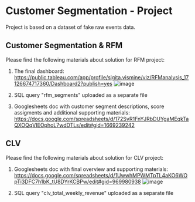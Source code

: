 # Customer Segmentation - Project

Project is based on a dataset of fake raw events data. <br>

## Customer Segmentation & RFM

Please find the following materials about solution for RFM project:
1. The final dashboard: https://public.tableau.com/app/profile/sigita.vismine/viz/RFManalysis_17126674717360/Dashboard2?publish=yes
   ![image](https://github.com/user-attachments/assets/93b8de9b-40c5-4dee-99a1-098de64a3737)

2. SQL query "rfm_segments" uploaded as a separate file
3. Googlesheets doc with customer segment descriptions, score assigments and additional supporting materials: https://docs.google.com/spreadsheets/d/172SvR1FnYJRbDUYgaMEqkTaQXOQqVIEOphoL7wdDTLs/edit#gid=1669239242



## CLV

Please find the following materials about solution for CLV project:

1. Googlesheets doc with final overview and supporting materials: https://docs.google.com/spreadsheets/d/1UwwhMPWMTpTL4aKO6WOpTi3DFC7h1bK_tU8DYrKCBPw/edit#gid=969980938
   ![image](https://github.com/user-attachments/assets/7a0f6e00-79ec-4048-a42b-0e94315a8452)

2. SQL query "clv_total_weekly_revenue" uploaded as a separate file
